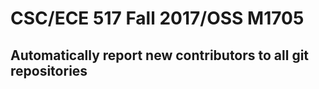 
# CSC/ECE 517 Fall 2017/OSS M1705
## Automatically report new contributors to all git repositories
